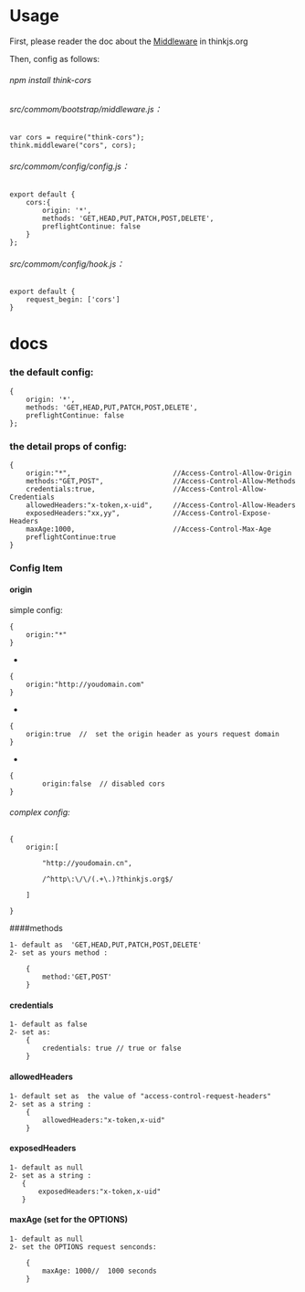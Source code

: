 
# Usage

First, please reader the doc about the [Middleware](https://thinkjs.org/zh-cn/doc/2.1/middleware.html) in thinkjs.org

Then, config  as follows:

###### npm install think-cors

###### src/commom/bootstrap/middleware.js：

    var cors = require("think-cors");
    think.middleware("cors", cors);
    
###### src/commom/config/config.js：

    export default {
        cors:{
            origin: '*',
            methods: 'GET,HEAD,PUT,PATCH,POST,DELETE',
            preflightContinue: false 
        }
    };
    
###### src/commom/config/hook.js：

    export default {
        request_begin: ['cors']
    }


    
    
# docs


    
### the default config:
    
    {
        origin: '*',
        methods: 'GET,HEAD,PUT,PATCH,POST,DELETE',
        preflightContinue: false 
    };
    
    
### the detail props of config:
    
    {
        origin:"*",                         //Access-Control-Allow-Origin
        methods:"GET,POST",                 //Access-Control-Allow-Methods 
        credentials:true,                   //Access-Control-Allow-Credentials
        allowedHeaders:"x-token,x-uid",     //Access-Control-Allow-Headers
        exposedHeaders:"xx,yy",             //Access-Control-Expose-Headers
        maxAge:1000,                        //Access-Control-Max-Age
        preflightContinue:true  
    }
 
###  Config Item 

#### origin  

simple config:

    {
        origin:"*"
    }

-

    {
        origin:"http://youdomain.com"
    }

-

    {
        origin:true  //  set the origin header as yours request domain
    }
 
-
    
    {
            origin:false  // disabled cors
    }
        
 
###### complex config:

    {
        origin:[
            
            "http://youdomain.cn",
            
            /^http\:\/\/(.+\.)?thinkjs.org$/
        
        ]
    
    }
    

        
    
####methods 
   
    1- default as  'GET,HEAD,PUT,PATCH,POST,DELETE'
    2- set as yours method :
        
        {
            method:'GET,POST'
        }
    
    

#### credentials
    
    1- default as false
    2- set as:
        {
            credentials: true // true or false
        }
        


#### allowedHeaders  
    1- default set as  the value of "access-control-request-headers"
    2- set as a string :
        {
            allowedHeaders:"x-token,x-uid"
        }

#### exposedHeaders

    1- default as null
    2- set as a string :
       {
           exposedHeaders:"x-token,x-uid"
       }


#### maxAge  (set for the OPTIONS)

    1- default as null
    2- set the OPTIONS request senconds:
    
        {
            maxAge: 1000//  1000 seconds
        }


    
  
    
    
    



    
